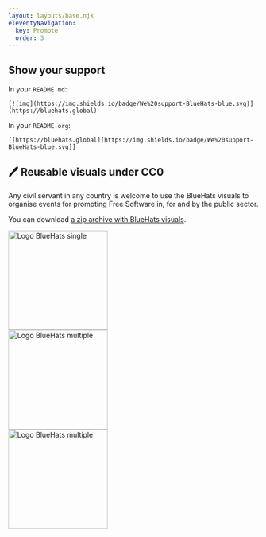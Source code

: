 ```yaml
---
layout: layouts/base.njk
eleventyNavigation:
  key: Promote
  order: 3
---
```


## Show your support 

In your `README.md`:

```
[![img](https://img.shields.io/badge/We%20support-BlueHats-blue.svg)](https://bluehats.global)
```

In your `README.org`:

```
[[https://bluehats.global][https://img.shields.io/badge/We%20support-BlueHats-blue.svg]]
```

## 🖊️ Reusable visuals under CC0

Any civil servant in any country is welcome to use the BlueHats visuals to organise events for promoting Free Software in, for and by the public sector.

You can download [a zip archive with BlueHats visuals](https://github.com/blue-hats/bluehats-visuals/archive/refs/tags/v0.6.zip).

<img alt="Logo BlueHats single" width="200px" src="/img/bluehats-logo-single-outline-gradient.png"/>
<br/>
<img alt="Logo BlueHats multiple" width="200px" src="/img/bluehats-logo.png"/>
<br/>
<img alt="Logo BlueHats multiple" width="200px" src="/img/bluehats-logo-single.png"/>
<br/>
